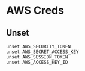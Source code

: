 
# AWS Creds


## Unset
```
unset AWS_SECURITY_TOKEN
unset AWS_SECRET_ACCESS_KEY
unset AWS_SESSION_TOKEN 
unset AWS_ACCESS_KEY_ID
```
